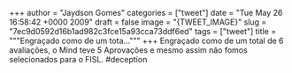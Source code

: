 
+++
author = "Jaydson Gomes"
categories = ["tweet"]
date = "Tue May 26 16:58:42 +0000 2009"
draft = false
image = "{TWEET_IMAGE}"
slug = "7ec9d0592d16b1ad982c3fce15a93cca73ddf6ed"
tags = ["tweet"]
title = """Engraçado como de um tota..."""
+++
Engraçado como de um total de 6 avaliações, o Mind teve 5 Aprovações e mesmo assim não fomos selecionados para o FISL. #deception
